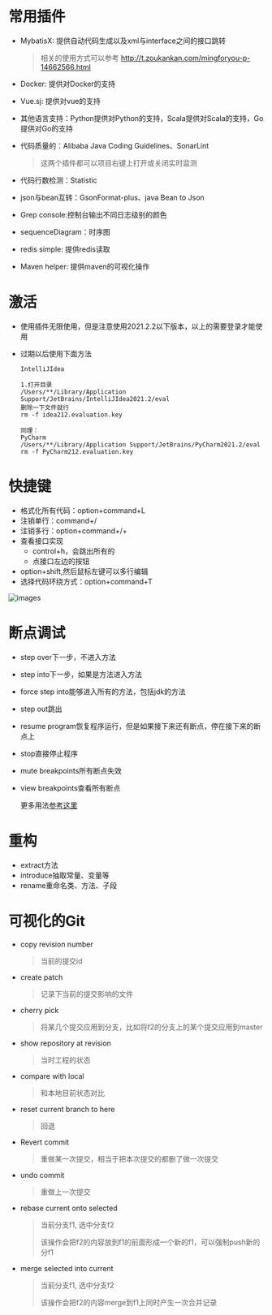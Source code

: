 # 常用插件

- MybatisX: 提供自动代码生成以及xml与interface之间的接口跳转

  > 相关的使用方式可以参考 http://t.zoukankan.com/mingforyou-p-14662566.html

- Docker: 提供对Docker的支持

- Vue.sj: 提供对vue的支持

- 其他语言支持：Python提供对Python的支持，Scala提供对Scala的支持，Go提供对Go的支持

- 代码质量的：Alibaba Java Coding Guidelines、SonarLint

  >这两个插件都可以项目右键上打开或关闭实时监测

- 代码行数检测：Statistic

- json与bean互转：GsonFormat-plus、java Bean to Json

- Grep console:控制台输出不同日志级别的颜色

- sequenceDiagram：时序图

- redis simple: 提供redis读取

- Maven helper: 提供maven的可视化操作

# 激活

- 使用插件无限使用，但是注意使用2021.2.2以下版本，以上的需要登录才能使用

- 过期以后使用下面方法

  ```
  IntelliJIdea
  
  1.打开目录
  /Users/**/Library/Application Support/JetBrains/IntelliJIdea2021.2/eval
  删除一下文件就行
  rm -f idea212.evaluation.key
  
  同理：
  PyCharm
  /Users/**/Library/Application Support/JetBrains/PyCharm2021.2/eval
  rm -f PyCharm212.evaluation.key
  ```

# 快捷键

- 格式化所有代码：option+command+L
- 注销单行：command+/
- 注销多行：option+command+/+
- 查看接口实现
  - control+h，会跳出所有的
  - 点接口左边的按钮
- option+shift,然后鼠标左键可以多行编辑
- 选择代码环绕方式：option+command+T

![images](https://s2.loli.net/2022/06/12/Ez8tAfLhbWQV7Nm.png)

# 断点调试

- step over下一步，不进入方法

- step into下一步，如果是方法进入方法

- force step into能够进入所有的方法，包括jdk的方法

- step out跳出

- resume program恢复程序运行，但是如果接下来还有断点，停在接下来的断点上

- stop直接停止程序

- mute breakpoints所有断点失效

- view breakpoints查看所有断点

  更多用法[参考这里](https://www.pdai.tech/md/java/jvm/java-jvm-debug-idea.html)

# 重构

- extract方法
- introduce抽取常量、变量等
- rename重命名类、方法、子段

# 可视化的Git

- copy revision number

  >当前的提交id

- create patch

  >记录下当前的提交影响的文件

- cherry pick

  >将某几个提交应用到分支，比如将f2的分支上的某个提交应用到master

- show repository at revision

  >当时工程的状态

- compare with local

  >和本地目前状态对比

- reset current branch to here

  >回退

- Revert commit

  >重做某一次提交，相当于把本次提交的都删了做一次提交

- undo commit

  >重做上一次提交

- rebase current onto selected

  >当前分支f1, 选中分支f2
  >
  >该操作会把f2的内容放到f1的前面形成一个新的f1，可以强制push新的分f1

- merge selected into current

  >当前分支f1, 选中分支f2
  >
  >该操作会把f2的内容merge到f1上同时产生一次合并记录

